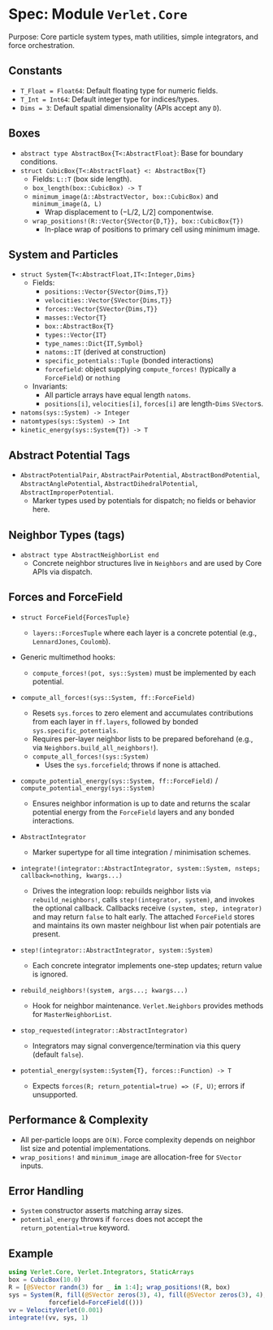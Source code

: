 # Spec: Module `Verlet.Core`

Purpose: Core particle system types, math utilities, simple integrators, and force orchestration.

## Constants

- `T_Float = Float64`: Default floating type for numeric fields.
- `T_Int = Int64`: Default integer type for indices/types.
- `Dims = 3`: Default spatial dimensionality (APIs accept any `D`).

## Boxes

- `abstract type AbstractBox{T<:AbstractFloat}`: Base for boundary conditions.
- `struct CubicBox{T<:AbstractFloat} <: AbstractBox{T}`
  - Fields: `L::T` (box side length).
  - `box_length(box::CubicBox) -> T`
  - `minimum_image(Δ::AbstractVector, box::CubicBox)` and `minimum_image(Δ, L)`
    - Wrap displacement to (−L/2, L/2] componentwise.
  - `wrap_positions!(R::Vector{SVector{D,T}}, box::CubicBox{T})`
    - In-place wrap of positions to primary cell using minimum image.

## System and Particles

- `struct System{T<:AbstractFloat,IT<:Integer,Dims}`
  - Fields:
    - `positions::Vector{SVector{Dims,T}}`
    - `velocities::Vector{SVector{Dims,T}}`
    - `forces::Vector{SVector{Dims,T}}`
    - `masses::Vector{T}`
    - `box::AbstractBox{T}`
    - `types::Vector{IT}`
    - `type_names::Dict{IT,Symbol}`
    - `natoms::IT` (derived at construction)
    - `specific_potentials::Tuple` (bonded interactions)
    - `forcefield`: object supplying `compute_forces!` (typically a `ForceField`) or `nothing`
  - Invariants:
    - All particle arrays have equal length `natoms`.
    - `positions[i]`, `velocities[i]`, `forces[i]` are length-`Dims` `SVector`s.
- `natoms(sys::System) -> Integer`
- `natomtypes(sys::System) -> Int`
- `kinetic_energy(sys::System{T}) -> T`

## Abstract Potential Tags

- `AbstractPotentialPair`, `AbstractPairPotential`, `AbstractBondPotential`, `AbstractAnglePotential`, `AbstractDihedralPotential`, `AbstractImproperPotential`.
  - Marker types used by potentials for dispatch; no fields or behavior here.

## Neighbor Types (tags)

- `abstract type AbstractNeighborList end`
  - Concrete neighbor structures live in `Neighbors` and are used by Core APIs via dispatch.

## Forces and ForceField

- `struct ForceField{ForcesTuple}`
  - `layers::ForcesTuple` where each layer is a concrete potential (e.g., `LennardJones`, `Coulomb`).
- Generic multimethod hooks:
  - `compute_forces!(pot, sys::System)` must be implemented by each potential.
- `compute_all_forces!(sys::System, ff::ForceField)`
    - Resets `sys.forces` to zero element and accumulates contributions from each layer in `ff.layers`, followed by bonded `sys.specific_potentials`.
    - Requires per-layer neighbor lists to be prepared beforehand (e.g., via `Neighbors.build_all_neighbors!`).
  - `compute_all_forces!(sys::System)`
    - Uses the `sys.forcefield`; throws if none is attached.
- `compute_potential_energy(sys::System, ff::ForceField)` / `compute_potential_energy(sys::System)`
  - Ensures neighbor information is up to date and returns the scalar potential energy from the `ForceField` layers and any bonded interactions.

- `AbstractIntegrator`
  - Marker supertype for all time integration / minimisation schemes.
- `integrate!(integrator::AbstractIntegrator, system::System, nsteps; callback=nothing, kwargs...)`
  - Drives the integration loop: rebuilds neighbor lists via `rebuild_neighbors!`, calls `step!(integrator, system)`, and invokes the optional callback. Callbacks receive `(system, step, integrator)` and may return `false` to halt early. The attached `ForceField` stores and maintains its own master neighbour list when pair potentials are present.
- `step!(integrator::AbstractIntegrator, system::System)`
  - Each concrete integrator implements one-step updates; return value is ignored.
- `rebuild_neighbors!(system, args...; kwargs...)`
  - Hook for neighbor maintenance. `Verlet.Neighbors` provides methods for `MasterNeighborList`.
- `stop_requested(integrator::AbstractIntegrator)`
  - Integrators may signal convergence/termination via this query (default `false`).
- `potential_energy(system::System{T}, forces::Function) -> T`
  - Expects `forces(R; return_potential=true) => (F, U)`; errors if unsupported.

## Performance & Complexity

- All per-particle loops are `O(N)`. Force complexity depends on neighbor list size and potential implementations.
- `wrap_positions!` and `minimum_image` are allocation-free for `SVector` inputs.

## Error Handling

- `System` constructor asserts matching array sizes.
- `potential_energy` throws if `forces` does not accept the `return_potential=true` keyword.

## Example

```julia
using Verlet.Core, Verlet.Integrators, StaticArrays
box = CubicBox(10.0)
R = [@SVector randn(3) for _ in 1:4]; wrap_positions!(R, box)
sys = System(R, fill(@SVector zeros(3), 4), fill(@SVector zeros(3), 4), ones(4), box, ones(Int,4), Dict(1=>:A);
           forcefield=ForceField(()))
vv = VelocityVerlet(0.001)
integrate!(vv, sys, 1)
```
